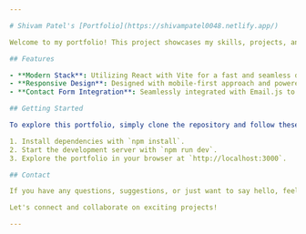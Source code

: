 ```yaml
---

# Shivam Patel's [Portfolio](https://shivampatel0048.netlify.app/)

Welcome to my portfolio! This project showcases my skills, projects, and experiences as a web developer. Built with React, Vite, Tailwind CSS, and integrated with Email.js, this portfolio highlights my dedication to crafting efficient, visually appealing, and interactive web applications.

## Features

- **Modern Stack**: Utilizing React with Vite for a fast and seamless development experience.
- **Responsive Design**: Designed with mobile-first approach and powered by Tailwind CSS for a sleek and responsive layout.
- **Contact Form Integration**: Seamlessly integrated with Email.js to provide a hassle-free way to get in touch with me.

## Getting Started

To explore this portfolio, simply clone the repository and follow these steps:

1. Install dependencies with `npm install`.
2. Start the development server with `npm run dev`.
3. Explore the portfolio in your browser at `http://localhost:3000`.

## Contact

If you have any questions, suggestions, or just want to say hello, feel free to reach out to me through the contact form on my portfolio or via email at [edu.shivampatel@gmail.com](mailto:edu.shivampatel@gmail.com).

Let's connect and collaborate on exciting projects!

---
```

